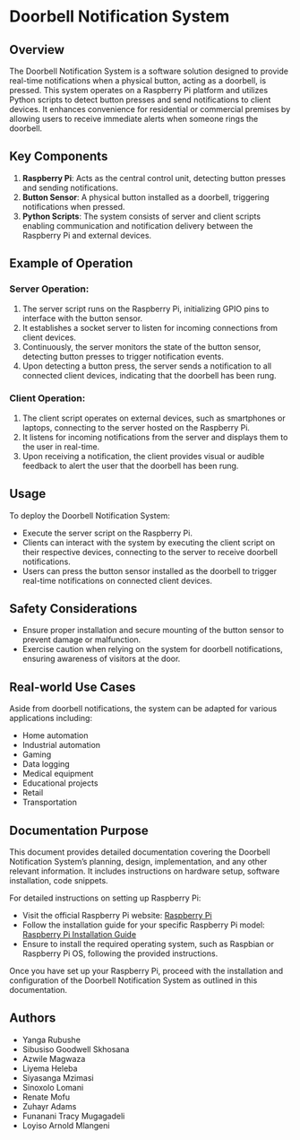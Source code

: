 # Doorbell Notification System

## Overview

The Doorbell Notification System is a software solution designed to provide real-time notifications when a physical button, acting as a doorbell, is pressed. This system operates on a Raspberry Pi platform and utilizes Python scripts to detect button presses and send notifications to client devices. It enhances convenience for residential or commercial premises by allowing users to receive immediate alerts when someone rings the doorbell.

## Key Components

1. **Raspberry Pi**: Acts as the central control unit, detecting button presses and sending notifications.
2. **Button Sensor**: A physical button installed as a doorbell, triggering notifications when pressed.
3. **Python Scripts**: The system consists of server and client scripts enabling communication and notification delivery between the Raspberry Pi and external devices.

## Example of Operation

### Server Operation:

1. The server script runs on the Raspberry Pi, initializing GPIO pins to interface with the button sensor.
2. It establishes a socket server to listen for incoming connections from client devices.
3. Continuously, the server monitors the state of the button sensor, detecting button presses to trigger notification events.
4. Upon detecting a button press, the server sends a notification to all connected client devices, indicating that the doorbell has been rung.

### Client Operation:

1. The client script operates on external devices, such as smartphones or laptops, connecting to the server hosted on the Raspberry Pi.
2. It listens for incoming notifications from the server and displays them to the user in real-time.
3. Upon receiving a notification, the client provides visual or audible feedback to alert the user that the doorbell has been rung.

## Usage

To deploy the Doorbell Notification System:
- Execute the server script on the Raspberry Pi.
- Clients can interact with the system by executing the client script on their respective devices, connecting to the server to receive doorbell notifications.
- Users can press the button sensor installed as the doorbell to trigger real-time notifications on connected client devices.

## Safety Considerations

- Ensure proper installation and secure mounting of the button sensor to prevent damage or malfunction.
- Exercise caution when relying on the system for doorbell notifications, ensuring awareness of visitors at the door.

## Real-world Use Cases

Aside from doorbell notifications, the system can be adapted for various applications including:
- Home automation
- Industrial automation
- Gaming
- Data logging
- Medical equipment
- Educational projects
- Retail
- Transportation

## Documentation Purpose

This document provides detailed documentation covering the Doorbell Notification System’s planning, design, implementation, and any other relevant information. It includes instructions on hardware setup, software installation, code snippets.

For detailed instructions on setting up Raspberry Pi:
- Visit the official Raspberry Pi website: [Raspberry Pi](https://www.raspberrypi.org/)
- Follow the installation guide for your specific Raspberry Pi model: [Raspberry Pi Installation Guide](https://www.raspberrypi.org/documentation/installation/)
- Ensure to install the required operating system, such as Raspbian or Raspberry Pi OS, following the provided instructions.

Once you have set up your Raspberry Pi, proceed with the installation and configuration of the Doorbell Notification System as outlined in this documentation.


## Authors

- Yanga Rubushe
- Sibusiso Goodwell Skhosana
- Azwile Magwaza 
- Liyema Heleba
- Siyasanga Mzimasi
- Sinoxolo Lomani
- Renate Mofu
- Zuhayr Adams
- Funanani Tracy Mugagadeli
- Loyiso Arnold Mlangeni
